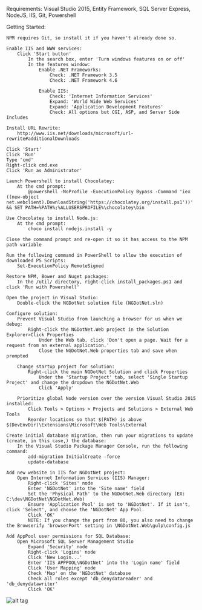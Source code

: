 Requirements: Visual Studio 2015, Entity Framework, SQL Server Express, NodeJS, IIS, Git, Powershell

Getting Started:

    NPM requires Git, so install it if you haven't already done so.
    
    Enable IIS and WWW services:
        Click 'Start button'
            In the search box, enter 'Turn windows features on or off'
            In the features window:
                Enable .NET Frameworks:
                    Check: .NET Framework 3.5
                    Check: .NET Framework 4.6

                Enable IIS:    
                    Check: 'Internet Information Services'
                    Expand: 'World Wide Web Services'
                    Expand: 'Application Development Features'
                    Check: All options but CGI, ASP, and Server Side Includes
                
    Install URL Rewrite:
        http://www.iis.net/downloads/microsoft/url-rewrite#additionalDownloads
    
    Click 'Start'
    Click 'Run'
    Type 'cmd'
    Right-click cmd.exe
    Click 'Run as Administrator'
    
    Launch Powershell to install Chocolatey:
        At the cmd prompt:
            @powershell -NoProfile -ExecutionPolicy Bypass -Command 'iex ((new-object net.webclient).DownloadString('https://chocolatey.org/install.ps1'))' && SET PATH=%PATH%;%ALLUSERSPROFILE%\chocolatey\bin

    Use Chocolatey to install Node.js:
        At the cmd prompt:
            choco install nodejs.install -y
    
    Close the command prompt and re-open it so it has access to the NPM path variable

    Run the following command in PowerShell to allow the execution of downloaded PS Scripts:
        Set-ExecutionPolicy RemoteSigned

	Restore NPM, Bower and Nuget packages:
        In the /util/ directory, right-click install_packages.ps1 and click 'Run with Powershell'

	Open the project in Visual Studio:
        Double-click the NGDotNet solution file (NGDotNet.sln)

    Configure solution:
        Prevent Visual Studio from launching a browser for us when we debug:
            Right-click the NGDotNet.Web project in the Solution Explorer>Click Properties
                Under the Web tab, click 'Don't open a page. Wait for a request from an external application.'
                Close the NGDotNet.Web properties tab and save when prompted

        Change startup project for solution:
            Right-click the main NGDotNet Solution and click Properties
                Under the 'Startup Project' tab, select 'Single Startup Project' and change the dropdown the NGDotNet.Web
                Click 'Apply'
                
        Prioritize global Node version over the version Visual Studio 2015 installed:
            Click Tools > Options > Projects and Solutions > External Web Tools
            Reorder locations so that $(PATH) is above $(DevEnvDir)\Extensions\Microsoft\Web Tools\External

    Create initial database migration, then run your migrations to update (create, in this case,) the database:
        In the Visual Studio Package Manager Console, run the following command:
            add-migration InitialCreate -force
            update-database

    Add new website in IIS for NGDotNet project:
        Open Internet Information Services (IIS) Manager:
            Right-click 'Sites' node
            Enter 'NGDotNet' into the 'Site name' field
            Set the 'Physical Path' to the NGDotNet.Web directory (EX: C:\dev\NGDotNet\NGDotNet.Web)
            Ensure 'Application Pool' is set to 'NGDotNet'. If it isn't, click 'Select', and choose the 'NGDotNet' App Pool.
            Click 'OK'
            NOTE: If you change the port from 80, you also need to change the Browserify 'browserPort' setting in \NGDotNet.Web\gulp\config.js
            
    Add AppPool user permissions for SQL Database:
        Open Microsoft SQL Server Management Studio
            Expand 'Security' node
            Right-click 'Logins' node
            Click 'New Login...'
            Enter 'IIS APPPOOL\NGDotNet' into the 'Login name' field
            Click 'User Mapping' node
            Check 'Map' on the 'NGDotNet' database
            Check all roles except 'db_denydatareader' and 'db_denydatawriter'
            Click 'OK'
            
![alt tag](http://i.imgur.com/tthpnHa.gif)
